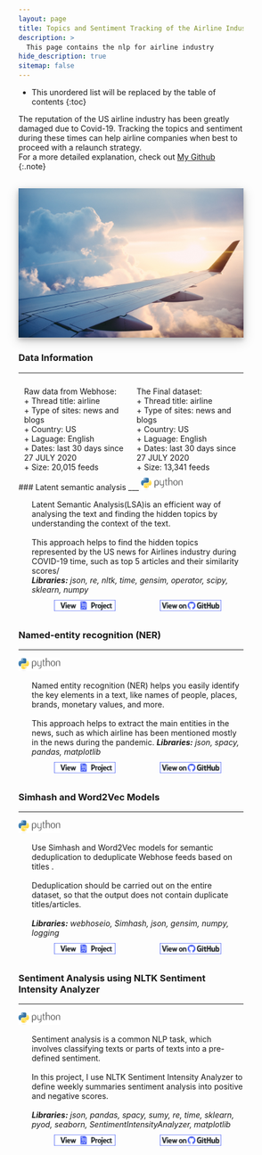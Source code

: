 ```yaml
---
layout: page
title: Topics and Sentiment Tracking of the Airline Industry Since COVID-19
description: >
  This page contains the nlp for airline industry
hide_description: true
sitemap: false
---
```


<style>

.banner {
  box-shadow: 0 4px 8px 0 rgba(0, 0, 0, 0.2), 0 6px 20px 0 rgba(0, 0, 0, 0.19);
  center;
}

.justify {
  text-align: justify;
}

.center {
  display: block;
  margin-left: auto;
  margin-right: auto;
  width: 50%;
}

* {
  box-sizing: border-box;
}

.column25 {
  float: left;
  width: 25%;
  padding: 10px;
}

.column30 {
  float: left;
  width: 30%;
  padding: 10px;
}

.column40 {
  float: left;
  width: 40%;
  padding: 10px;
}

.column50 {
  float: left;
  width: 50%;
  padding: 10px;
}

.column60 {
  float: left;
  width: 60%;
  padding: 10px;
}

.column70 {
  float: left;
  width: 70%;
  padding: 10px;
}

.column75 {
  float: left;
  width: 75%;
  padding: 10px;
}

.row:after {
  content: "";
  display: table;
  clear: both;
}

@media screen and (max-width: 600px) {
  .column25 {
    width: 100%;
  }
  .column30 {
    width: 100%;
  }
  .column40 {
    width: 100%;
  }
  .column50 {
    width: 100%;
  }
  .column60 {
    width: 100%;
  }
  .column70 {
    width: 100%;
  }
  .column75 {
    width: 100%;
  }
}

.button {
  display: block;
  margin-left: auto;
  margin-right: auto;
  center;
  width: 175px;
}

.button:hover{
  position: relative;
  top: -1px;
  box-shadow: 0 4px 8px 0 rgba(0, 0, 0, 0.15), 0 6px 10px 0 rgba(0, 0, 0, 0.15);
}

.button_smaller {
  display: block;
  margin-left: auto;
  margin-right: auto;
  center;
  width: 150px;
}

.button_smaller:hover{
  position: relative;
  top: -1px;
  box-shadow: 0 4px 8px 0 rgba(0, 0, 0, 0.15), 0 6px 10px 0 rgba(0, 0, 0, 0.15);
}

.button_smallest {
  display: block;
  margin-left: auto;
  margin-right: auto;
  center;
  width: 110px;
}

.button_smallest:hover{
  position: relative;
  top: -1px;
  box-shadow: 0 4px 8px 0 rgba(0, 0, 0, 0.15), 0 6px 10px 0 rgba(0, 0, 0, 0.15);
}

</style>

* This unordered list will be replaced by the table of contents
{:toc}


The reputation of the US airline industry has been greatly damaged due to Covid-19. Tracking the topics and sentiment during these times can help airline companies when best to proceed with a relaunch strategy.<br>
For a more detailed explanation, check out [My Github](https://github.com/tramduong/Data-Science-Portfolio/tree/master/Airlines%20Covid-19)
{:.note}

<br>


<img src="/assets/img/nlp/airplane.jpg"  alt="Portfolio Banner" class="banner">

<br>

### Data Information
___
<div class="row">
<div class="column50">
  Raw data from Webhose:<br>
   + Thread title: airline <br>
   + Type of sites: news and blogs<br>
   + Country: US <br>
   + Laguage: English<br>
   + Dates: last 30 days since 27 JULY 2020<br>
   + Size: 20,015 feeds<br>
 </div>
 <div class="column50">
   The Final dataset:<br>
   + Thread title: airline<br>
   + Type of sites: news and blogs<br>
   + Country: US<br>
   + Laguage: English<br>
   + Dates: last 30 days since 27 JULY 2020<br>
   + Size: 13,341 feeds<br>
   </div>
 </div>
### Latent semantic analysis
___

<p style="display: inline;">
  <img src="/assets/icons/python.png" width="75">
  <ul><li style="list-style-type: none;">
  Latent Semantic Analysis(LSA)is an efficient way of analysing the text and finding the hidden topics by understanding the context of the text.<br><br>
  This approach helps to find the hidden topics represented by the US news for Airlines industry during COVID-19 time, such as top 5 articles and their similarity scores/ <br>
    <i><b>Libraries:</b> json, re, nltk, time, gensim, operator, scipy, sklearn, numpy</i>
        <div class="row">
        <div class="column50">
        <a href="/portfolio/projects/nlp/LSA/"><img src="/assets/img/project_button.png" alt="View Project" class="button_smallest"></a>
        </div>
        <div class="column50">
        <a href="https://github.com/tramduong/Data-Science-Portfolio/blob/master/Airlines%20Covid-19/doc/LSA%20.ipynb" target="_blank"><img src="/assets/img/github_button.png" alt="View on Github" class="button_smallest"></a>
        </div>
      </div>
</li></ul></p>

### Named-entity recognition (NER)  
___

<p style="display: inline;">
  <img src="/assets/icons/python.png" width="75">
  <ul><li style="list-style-type: none;">
  Named entity recognition (NER) helps you easily identify the key elements in a text, like names of people, places, brands, monetary values, and more. <br><br>
  This approach helps to extract the main entities in the news, such as which airline has been mentioned mostly in the news during the pandemic.
    <i><b>Libraries:</b>  json, spacy, pandas, matplotlib</i>
        <div class="row">
        <div class="column50">
        <a href="/portfolio/projects/nlp/NER/"><img src="/assets/img/project_button.png" alt="View Project" class="button_smallest"></a>
        </div>
        <div class="column50">
        <a href="https://github.com/tramduong/Data-Science-Portfolio/blob/master/Airlines%20Covid-19/doc/NER.ipynb" target="_blank"><img src="/assets/img/github_button.png" alt="View on Github" class="button_smallest"></a>
        </div>
      </div>
</li></ul></p>

### Simhash and Word2Vec Models
___

<p style="display: inline;">
  <img src="/assets/icons/python.png" width="75">
  <ul><li style="list-style-type: none;">
  Use Simhash and Word2Vec models for semantic deduplication to deduplicate Webhose feeds based on titles .<br><br>
  Deduplication should be carried out on the entire dataset, so that the output does not contain duplicate titles/articles. <br><br>
    <i><b>Libraries:</b> webhoseio, Simhash, json, gensim, numpy, logging</i>
        <div class="row">
        <div class="column50">
        <a href="/portfolio/projects/nlp/Simhash&Word2Vec/"><img src="/assets/img/project_button.png" alt="View Project" class="button_smallest"></a>
        </div>
        <div class="column50">
        <a href="https://github.com/tramduong/Data-Science-Portfolio/blob/master/Hospital%20Charges%20Fraud/Unspervised/Autoencoder_IsolationForest.ipynb" target="_blank"><img src="/assets/img/github_button.png" alt="View on Github" class="button_smallest"></a>
        </div>
      </div>
</li></ul></p>

### Sentiment Analysis using NLTK Sentiment Intensity Analyzer
___

<p style="display: inline;">
  <img src="/assets/icons/python.png" width="75">
  <ul><li style="list-style-type: none;">
  Sentiment analysis is a common NLP task, which involves classifying texts or parts of texts into a pre-defined sentiment.<br><br>
  In this project, I use NLTK Sentiment Intensity Analyzer to define weekly summaries sentiment analysis into positive and negative scores. <br><br>
    <i><b>Libraries:</b> json, pandas, spacy, sumy, re, time, sklearn, pyod, seaborn, SentimentIntensityAnalyzer, matplotlib</i>
        <div class="row">
        <div class="column50">
        <a href="/portfolio/projects/nlp/WeeklySummaries_SentimentAnalysis/"><img src="/assets/img/project_button.png" alt="View Project" class="button_smallest"></a>
        </div>
        <div class="column50">
        <a href="https://github.com/tramduong/Data-Science-Portfolio/blob/master/Airlines%20Covid-19/doc/WeeklySummaries_SentimentAnalysis.ipynb" target="_blank"><img src="/assets/img/github_button.png" alt="View on Github" class="button_smallest"></a>
        </div>
      </div>
</li></ul></p>
